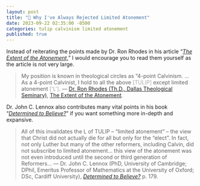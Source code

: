 ```yaml
---
layout: post
title: "🌷 Why I've Always Rejected Limited Atonement" 
date: 2023-09-22 02:35:00 -0500
categories: tulip calvinism limited atonement
published: true
---
```


Instead of reiterating the points made by Dr. Ron Rhodes in his article &ldquo;[*The Extent of the Atonement,*](https://www.ronrhodes.org/the-extent-of-the-atonement)&rdquo; I would encourage you to read them yourself as the article is not very large.

> My position is known in theological circles as “4-point Calvinism. ... As a 4-point Calvinist, I hold to all the above <span style="color:#A8A8A8">[TULIP]</span> except limited atonement <span style="color:#A8A8A8">['L']</span>. &mdash; [Dr. Ron Rhodes (Th.D., Dallas Theological Seminary)](https://youtu.be/Efc5MA2Vtu4), [The Extent of the Atonement](https://www.ronrhodes.org/the-extent-of-the-atonement).

Dr. John C. Lennox also contributes many vital points in his book &ldquo;[*Determined to Believe?*]()&rdquo; if you want something more in-depth and expansive.

> All of this invalidates the L of TULIP – “limited atonement” –
the view that Christ did not actually die for all but only for the “elect”.
In fact, not only Luther but many of the other reformers, including
Calvin, did not subscribe to limited atonement... this view of the atonement
was not even introduced until the second or third generation of
Reformers... &mdash; Dr. John C. Lennox (PhD, University of Cambridge; DPhil, Emeritus Professor of Mathematics at the University of Oxford; DSc, Cardiff University), [*Determined to Believe?*]() p. 179.

<!-- "🌷 “My position is known in theological circles as “4-point Calvinism.”” — Dr. Ron Rhodes. Is He Correct To Drop The 'L' From TULIP?" -->

<!-- Reformed theology contains a majority position known as orthodox Calvinism, and a minority view which posits a moderate position, often referred to as moderate Calvinism. This nuanced perspective deviates from the conventional doctrine of limited atonement and instead favors a libertarian conception of free will, as opposed to the prevailing view of [freedom of inclination](https://youtu.be/kSgYJbXGb04?t=55). In this regard, there are few individuals better equipped than Dr. Ron Rhodes to articulate and defend this stance with precision and clarity. -->

<!-- > My position is known in theological circles as “4-point Calvinism. ... As a 4-point Calvinist, I hold to all the above <span style="color:#A8A8A8">[TULIP]</span> except limited atonement <span style="color:#A8A8A8">['L']</span>. &mdash; [Dr. Ron Rhodes (Th.D., Dallas Theological Seminary)](https://youtu.be/Efc5MA2Vtu4), <span style="font-weight:bold;color:#FBB917;">4-point Moderate Calvinist</span>, [The Extent of the Atonement—Limited Atonement versus Unlimited Atonement](https://www.ronrhodes.org/the-extent-of-the-atonement). -->

<!-- As for who will defend the majority orthodox Calvinist position, I will be pulling from a wide body of <a href="#cite">sources</a> to verify if Rhodes has been answered. -->

<!-- <a name="contents" style="font-size:2.1em;color:black;">Contents</a>

- I. <a href="#freedom">Freedom Of Inclination</a>
- II. <a href="#atonement">Whosoever Believes</a>
    - 2.1 <a href="#John3:16">John 3:16</a>
        - 2.1.1 <a href="#2.1.1">Commentary</a>

<a name="freedom" href="#contents" style="font-size:2.1em">🌷 I. Freedom Of Inclination</a> -->

<!-- The focal point of this article is a comparison between Limited and Unlimited Atonement; nonetheless, it is of utmost importance to accurately convey the Calvinistic perspective on free will. It has been observed that numerous individuals tend to misconstrue this notion. It is pertinent to note that the charts presented herein are derived from Sproul's authoritative work ["Chosen by God."](https://amzn.to/42w1i9y) -->

<!-- > Every person who's ever been a Calvinist that I know of in history, has affirmed without reservation, that we are moral agents. We are volitional creatures that God has made; each one of us with a mind, with a heart, with affections, and with a will. &mdash; [Dr. R. C. Sproul (Ph.D., Whitefield Theological Seminary)](https://youtu.be/kSgYJbXGb04?t=55), <span style="font-weight:bold;color:#3EA055;">5-point Orthodox Calvinist</span>. -->

<!-- |Pre-Fall|Post-Fall|
|:-:|:-:|
|<span style="font-weight:bold;color:#3EA055;">Able to sin</span>|<span style="font-weight:bold;color:#3EA055;">Able to sin</span>|
|<span style="font-weight:bold;color:#3EA055;">Able to not sin</span>|Able to not sin|
|Unable to not sin|<span style="font-weight:bold;color:#3EA055;">Unable to not sin</span>|
|Unable to sin|Unable to sin|

|Reborn|Glorified|
|:-:|:-:|
|<span style="font-weight:bold;color:#3EA055;">Able to sin</span>|Able to sin|
|<span style="font-weight:bold;color:#3EA055;">Able to not sin</span>|<span style="font-weight:bold;color:#3EA055;">Able to not sin</span>|
|Unable to not sin|Unable to not sin|
|Unable to sin|<span style="font-weight:bold;color:#3EA055;">Unable to sin</span>| -->

<!-- > Unless it <span style="color:#A8A8A8">[your will]</span> has no bias to either side it's not truly free. Calvinism teaches that your desires are only wicked continuously in your fallen condition. They <span style="color:#A8A8A8">[Arminians]</span> would say then "Well your will isn't free," I'd say "Well it's free from coercion, but what it's not free from is you," because when I choose something I choose what I want, and if what I want is corrupt, then my choice will be corrupt. That's why I have to be changed, inside of me, for my will to choose the things of God. &mdash; [Dr. R. C. Sproul (Ph.D., Whitefield Theological Seminary)](https://youtu.be/kSgYJbXGb04?t=209), <span style="font-weight:bold;color:#3EA055;">5-point Orthodox Calvinist</span>. -->

<!-- <a name="atonement" href="#contents" style="font-size:2.1em">🌷 II. Whosoever Believes</a> -->


<!-- - <a name="John3:16" href="#contents" style="font-size:1.6em;">🌸 2.1 John 3:16</a>

    > “For God so loved the world, that He gave His only begotten Son, <span style="font-weight:bold;color:orangered;">that <span style="font-size:1.2em;color:red;">whoever believes</span></span> in Him shall not perish, but have eternal life. &mdash; John 3:16 LSB (Legacy Standard Bible) -->

<!-- - <a name="2.1.1" href="#contents" style="font-size:1.4em;">🌸 2.1.1 Commentary</a>

    Ron Rhodes seems to go in-depth about the Greek word for whole, but I think it is clear that no one from either side is contesting that. The real issue is how *"whoever believes"* is to be understood. Logically, we all agree that there is a group who makes it to heaven by God's grace, and a group which does not.

    It's clear that *"whoever believes"* is not the whole world, but a subset of people in the world. From this point onward, those within orthodoxy could easily say, that those who answer the effectual call are those who would believe, because they were predestined to and that is how God showed his love to the world, by saving a subset of people out of it.

    Rhodes points out correctly that the context shows, in vv. 14-15, that <span style="font-style:italic:bold;color:#828282;">&ldquo;John 3:16 cannot be divorced from verses 14-15, wherein Christ alludes to Numbers 21 with its discussion of Moses setting up the brazen serpent in the camp of Israel, so that if “any man” looked to it, he experienced physical deliverance. In verse 15 Christ applies the story spiritually when He says that “whosoever” believes on the uplifted Son of Man shall experience spiritual deliverance.&rdquo;</span> &mdash; [Dr. Ron Rhodes (Th.D., Dallas Theological Seminary), The Extent of the Atonement](https://www.ronrhodes.org/the-extent-of-the-atonement), <span style="font-weight:bold;color:#FBB917;">4-point Moderate Calvinist</span>.

    However, no one is debating that. We all believe this, the question is, is the subset of *"whoever believes"* doing so because they are elect? You might be saying to yourself, but he said *"any man,"* to which I would reply, of those who were not killed by poisonous serpents initially, before being given the chance to look upon the bronze serpent.

    > So Yahweh sent fiery serpents among the people, and they bit the people so that many people of Israel died. &mdash; Num. 21:6

    Furthermore, of those who survived, there were some who still did not repent even though the cure rate was 100%. Thus, &ldquo;any man&rdquo; is not &ldquo;every man&rdquo; by observation.

    > What is left unstated in this narrative is the number of people who died despite this remedy that God provided. Some of the people clearly repented, but the implication of the text is that **some of those who were bitten** looked at the bronze serpent while others **did not**. Even in their death agonies, in the throes of the terror and pain inflicted by these serpents, they would not trust God’s prescribed course—**even though the cure rate was one hundred percent**. &mdash; [Dr. R. C. Sproul (Ph.D., Whitefield Theological Seminary), John: An Expositional Commentary](https://amzn.to/42bfUdW), <span style="font-weight:bold;color:#3EA055;">5-point Orthodox Calvinist</span>.
    
    All Christian theologies including Rhodes' acknowledges an effectual call. While I find Rhodes answer to be a good one, I don't find it to be convincing. I'd need something more to tip the scales of interpretation. I find this subject to be dangerous to get wrong so I'm not advocating for either position as of yet. -->


<!-- <span style="font-size:2.1em">⚠️ Under Construction</span>

This article is under construction. Refresh weekly for updates. -->

<script>
    var refTagger = {
        settings: {
            bibleVersion: 'ESV'
        }
    }; 

    (function(d, t) {
        var n=d.querySelector('[nonce]');
        refTagger.settings.nonce = n && (n.nonce||n.getAttribute('nonce'));
        var g = d.createElement(t), s = d.getElementsByTagName(t)[0];
        g.src = 'https://api.reftagger.com/v2/RefTagger.js';
        g.nonce = refTagger.settings.nonce;
        s.parentNode.insertBefore(g, s);
    }(document, 'script'));
</script>